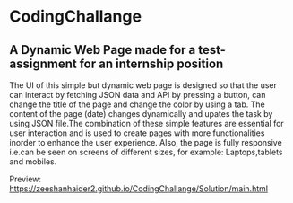 # CodingChallange

## A Dynamic Web Page made for a test-assignment for an internship position 
The UI of this simple but dynamic web page is designed so that the user can interact by fetching JSON data and API by pressing a button, can change the title of the page and change the color by using a tab. The content of the page (date) changes dynamically and upates the task by using JSON file.The combination of these simple features are essential for user interaction and is used to create pages with more functionalities inorder to enhance the user experience. Also, the page is fully responsive i.e.can be seen on screens of different sizes, for example: Laptops,tablets and mobiles. 

Preview: https://zeeshanhaider2.github.io/CodingChallange/Solution/main.html
